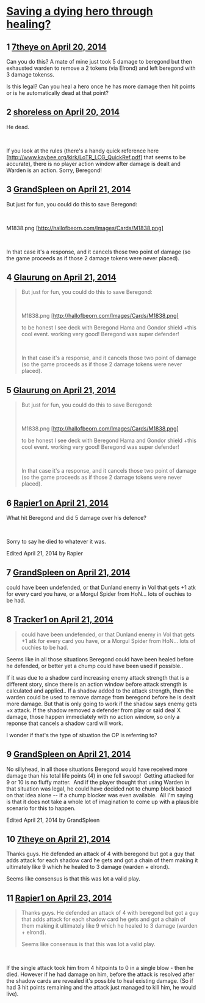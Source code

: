 # [Saving a dying hero through healing?](https://community.fantasyflightgames.com/topic/104395-saving-a-dying-hero-through-healing/)

## 1 [7theye on April 20, 2014](https://community.fantasyflightgames.com/topic/104395-saving-a-dying-hero-through-healing/?do=findComment&comment=1055814)

Can you do this? A mate of mine just took 5 damage to beregond but then exhausted warden to remove a 2 tokens (via Elrond) and left beregond with 3 damage tokenss.

Is this legal? Can you heal a hero once he has more damage then hit points or is he automatically dead at that point?

## 2 [shoreless on April 20, 2014](https://community.fantasyflightgames.com/topic/104395-saving-a-dying-hero-through-healing/?do=findComment&comment=1055863)

He dead.

 

If you look at the rules (there's a handy quick reference here [http://www.kaybee.org/kirk/LoTR_LCG_QuickRef.pdf] that seems to be accurate), there is no player action window after damage is dealt and Warden is an action. Sorry, Beregond!

## 3 [GrandSpleen on April 21, 2014](https://community.fantasyflightgames.com/topic/104395-saving-a-dying-hero-through-healing/?do=findComment&comment=1055997)

But just for fun, you could do this to save Beregond:

 

M1838.png [http://hallofbeorn.com/Images/Cards/M1838.png]

 

In that case it's a response, and it cancels those two point of damage (so the game proceeds as if those 2 damage tokens were never placed).

## 4 [Glaurung on April 21, 2014](https://community.fantasyflightgames.com/topic/104395-saving-a-dying-hero-through-healing/?do=findComment&comment=1056229)

> But just for fun, you could do this to save Beregond:
> 
>  
> 
> M1838.png [http://hallofbeorn.com/Images/Cards/M1838.png]
> 
> to be honest I see deck with Beregond Hama and Gondor shield +this cool event. working very good! Beregond was super defender!
> 
>  
> 
> In that case it's a response, and it cancels those two point of damage (so the game proceeds as if those 2 damage tokens were never placed).

## 5 [Glaurung on April 21, 2014](https://community.fantasyflightgames.com/topic/104395-saving-a-dying-hero-through-healing/?do=findComment&comment=1056230)

> But just for fun, you could do this to save Beregond:
> 
>  
> 
> M1838.png [http://hallofbeorn.com/Images/Cards/M1838.png]
> 
> to be honest I see deck with Beregond Hama and Gondor shield +this cool event. working very good! Beregond was super defender!
> 
>  
> 
> In that case it's a response, and it cancels those two point of damage (so the game proceeds as if those 2 damage tokens were never placed).

## 6 [Rapier1 on April 21, 2014](https://community.fantasyflightgames.com/topic/104395-saving-a-dying-hero-through-healing/?do=findComment&comment=1056522)

What hit Beregond and did 5 damage over his defence?

 

Sorry to say he died to whatever it was.

Edited April 21, 2014 by Rapier

## 7 [GrandSpleen on April 21, 2014](https://community.fantasyflightgames.com/topic/104395-saving-a-dying-hero-through-healing/?do=findComment&comment=1056581)

could have been undefended, or that Dunland enemy in VoI that gets +1 atk for every card you have, or a Morgul Spider from HoN... lots of ouchies to be had.

## 8 [Tracker1 on April 21, 2014](https://community.fantasyflightgames.com/topic/104395-saving-a-dying-hero-through-healing/?do=findComment&comment=1056610)

> could have been undefended, or that Dunland enemy in VoI that gets +1 atk for every card you have, or a Morgul Spider from HoN... lots of ouchies to be had.

Seems like in all those situations Beregond could have been healed before he defended, or better yet a chump could have been used if possible..

If it was due to a shadow card increasing enemy attack strength that is a different story, since there is an action window before attack strength is calculated and applied.. If a shadow added to the attack strength, then the warden could be used to remove damage from beregond before he is dealt more damage. But that is only going to work if the shadow says enemy gets +x attack. If the shadow removed a defender from play or said deal X damage, those happen immediately with no action window, so only a reponse that cancels a shadow card will work.

I wonder if that's the type of situation the OP is referring to?

## 9 [GrandSpleen on April 21, 2014](https://community.fantasyflightgames.com/topic/104395-saving-a-dying-hero-through-healing/?do=findComment&comment=1056662)

No sillyhead, in all those situations Beregond would have received more damage than his total life points (4) in one fell swoop!  Getting attacked for 9 or 10 is no fluffy matter.  And if the player thought that using Warden in that situation was legal, he could have decided not to chump block based on that idea alone -- if a chump blocker was even available.  All I'm saying is that it does not take a whole lot of imagination to come up with a plausible scenario for this to happen.

Edited April 21, 2014 by GrandSpleen

## 10 [7theye on April 21, 2014](https://community.fantasyflightgames.com/topic/104395-saving-a-dying-hero-through-healing/?do=findComment&comment=1057015)

Thanks guys. He defended an attack of 4 with beregond but got a guy that adds attack for each shadow card he gets and got a chain of them making it ultimately like 9 which he healed to 3 damage (warden + elrond).

Seems like consensus is that this was lot a valid play.

## 11 [Rapier1 on April 23, 2014](https://community.fantasyflightgames.com/topic/104395-saving-a-dying-hero-through-healing/?do=findComment&comment=1059381)

> Thanks guys. He defended an attack of 4 with beregond but got a guy that adds attack for each shadow card he gets and got a chain of them making it ultimately like 9 which he healed to 3 damage (warden + elrond).
> 
> Seems like consensus is that this was lot a valid play.

 

If the single attack took him from 4 hitpoints to 0 in a single blow - then he died. However if he had damage on him, before the attack is resolved after the shadow cards are revealed it's possible to heal existing damage. (So if had 3 hit points remaining and the attack just managed to kill him, he would live). 

